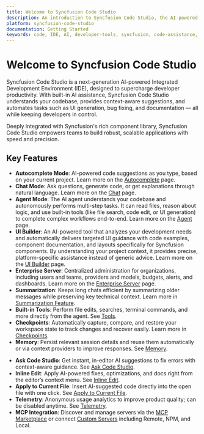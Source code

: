 ```yaml
---
title: Welcome to Syncfusion Code Studio
description: An introduction to Syncfusion Code Studio, the AI-powered IDE by Syncfusion for enhanced developer productivity
platform: syncfusion-code-studio
documentation: Getting Started
keywords: code, IDE, AI, developer-tools, syncfusion, code-assistance, productivity, UI-generation, bug-fixing, documentation
---
```


# Welcome to Syncfusion Code Studio

Syncfusion Code Studio is a next-generation AI-powered Integrated Development Environment (IDE), designed to supercharge developer productivity. With built-in AI assistance, Syncfusion Code Studio understands your codebase, provides context-aware suggestions, and automates tasks such as UI generation, bug fixing, and documentation — all while keeping developers in control.

Deeply integrated with Syncfusion's rich component library, Syncfusion Code Studio empowers teams to build robust, scalable applications with speed and precision.

## Key Features
- **Autocomplete Mode**: AI-powered code suggestions as you type, based on your current project. Learn more on the [Autocomplete](/code-studio/features/autocomplete) page.
- **Chat Mode**: Ask questions, generate code, or get explanations through natural language. Learn more on the [Chat](/code-studio/features/chat) page.
- **Agent Mode**: The AI agent understands your codebase and autonomously performs multi-step tasks. It can read files, reason about logic, and use built-in tools (like file search, code edit, or UI generation) to complete complex workflows end-to-end. Learn more on the [Agent](/code-studio/features/agent) page.
- **UI Builder**: An AI-powered tool that analyzes your development needs and automatically delivers targeted UI guidance with code examples, component documentation, and layouts specifically for Syncfusion components. By understanding your project context, it provides precise, platform-specific assistance instead of generic advice. Learn more on the [UI Builder](/code-studio/features/ui-builder) page.
- **Enterprise Server**: Centralized administration for organizations, including users and teams, providers and models, budgets, alerts, and dashboards. Learn more on the [Enterprise Server](/code-studio/enterprise-server/getting-started) page.
- **Summarization**: Keeps long chats efficient by summarizing older messages while preserving key technical context. Learn more in [Summarization Feature](/code-studio/features/summarize).
- **Built-in Tools**: Perform file edits, searches, terminal commands, and more directly from the agent. See [Tools](/code-studio/reference/configure-properties/toolssupport).
- **Checkpoints**: Automatically capture, compare, and restore your workspace state to track changes and recover easily. Learn more in [Checkpoints](/code-studio/features/checkpoints).
- **Memory**: Persist relevant session details and reuse them automatically or via context providers to improve responses. See [Memory](/code-studio/features/memory).
<!-- - **Enhance Prompt**: Refine and optimize your queries for clearer, more effective AI responses. See [Enhance Prompt](/code-studio/features/enhanceprompt). -->
- **Ask Code Studio**: Get instant, in-editor AI suggestions to fix errors with context-aware guidance. See [Ask Code Studio](/code-studio/features/askcodestudio).
- **Inline Edit**: Apply AI-powered fixes, optimizations, and docs right from the editor’s context menu. See [Inline Edit](/code-studio/features/inline).
- **Apply to Current File**: Insert AI-suggested code directly into the open file with one click. See [Apply to Current File](/code-studio/features/applytocurrentfile).
- **Telemetry**: Anonymous usage analytics to improve product quality; can be disabled anytime. See [Telemetry](/code-studio/features/telemetry).
- **MCP Integration**: Discover and manage servers via the [MCP Marketplace](/code-studio/reference/configure-properties/mcp/marketplace) or connect [Custom Servers](/code-studio/reference/configure-properties/mcp/customservers) including Remote, NPM, and Local.



